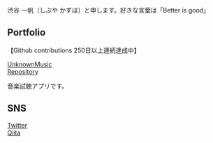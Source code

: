 渋谷 一帆（しぶや かずほ）と申します。好きな言葉は「Better is good」

## Portfolio
【Github contributions 250日以上連続達成中】

[UnknownMusic](https://www.unknownmusic.net/)  
[Repository](https://github.com/Kazuho-Shibuya/unknownmusic)

音楽試聴アプリです。  

## SNS
[Twitter](https://twitter.com/kazuho_web)  
[Qiita](https://qiita.com/kazuho_web)
